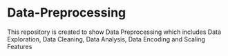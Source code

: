 # Data-Preprocessing
This repository is created to show Data Preprocessing which includes Data Exploration, Data Cleaning, Data Analysis, Data Encoding and Scaling Features

